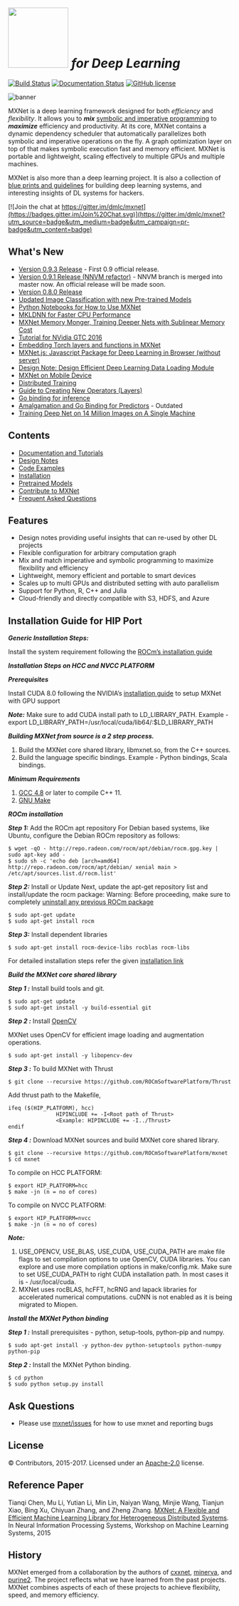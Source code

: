 <img src=https://raw.githubusercontent.com/dmlc/dmlc.github.io/master/img/logo-m/mxnet2.png width=135/> *for Deep Learning*
=====

[![Build Status](https://travis-ci.org/dmlc/mxnet.svg?branch=master)](https://travis-ci.org/dmlc/mxnet)
[![Documentation Status](https://readthedocs.org/projects/mxnet/badge/?version=latest)](http://mxnet.io/)
[![GitHub license](http://dmlc.github.io/img/apache2.svg)](./LICENSE)

![banner](https://raw.githubusercontent.com/dmlc/web-data/master/mxnet/image/banner.png)

MXNet is a deep learning framework designed for both *efficiency* and *flexibility*.
It allows you to ***mix*** [symbolic and imperative programming](http://mxnet.io/architecture/index.html#deep-learning-system-design-concepts)
to ***maximize*** efficiency and productivity.
At its core, MXNet contains a dynamic dependency scheduler that automatically parallelizes both symbolic and imperative operations on the fly.
A graph optimization layer on top of that makes symbolic execution fast and memory efficient.
MXNet is portable and lightweight, scaling effectively to multiple GPUs and multiple machines.

MXNet is also more than a deep learning project. It is also a collection of
[blue prints and guidelines](http://mxnet.io/architecture/index.html#deep-learning-system-design-concepts) for building
deep learning systems, and interesting insights of DL systems for hackers.

[![Join the chat at https://gitter.im/dmlc/mxnet](https://badges.gitter.im/Join%20Chat.svg)](https://gitter.im/dmlc/mxnet?utm_source=badge&utm_medium=badge&utm_campaign=pr-badge&utm_content=badge)

What's New
----------
* [Version 0.9.3 Release](./docs/architecture/release_note_0_9.md) - First 0.9 official release.
* [Version 0.9.1 Release (NNVM refactor)](./docs/architecture/release_note_0_9.md) - NNVM branch is merged into master now. An official release will be made soon.
* [Version 0.8.0 Release](https://github.com/dmlc/mxnet/releases/tag/v0.8.0)
* [Updated Image Classification with new Pre-trained Models](./example/image-classification)
* [Python Notebooks for How to Use MXNet](https://github.com/dmlc/mxnet-notebooks)
* [MKLDNN for Faster CPU Performance](./MKL_README.md)
* [MXNet Memory Monger, Training Deeper Nets with Sublinear Memory Cost](https://github.com/dmlc/mxnet-memonger)
* [Tutorial for NVidia GTC 2016](https://github.com/dmlc/mxnet-gtc-tutorial)
* [Embedding Torch layers and functions in MXNet](http://mxnet.io/how_to/torch.html)
* [MXNet.js: Javascript Package for Deep Learning in Browser (without server)
](https://github.com/dmlc/mxnet.js/)
* [Design Note: Design Efficient Deep Learning Data Loading Module](http://mxnet.io/architecture/note_data_loading.html)
* [MXNet on Mobile Device](http://mxnet.io/how_to/smart_device.html)
* [Distributed Training](http://mxnet.io/how_to/multi_devices.html)
* [Guide to Creating New Operators (Layers)](http://mxnet.io/how_to/new_op.html)
* [Go binding for inference](https://github.com/songtianyi/go-mxnet-predictor)
* [Amalgamation and Go Binding for Predictors](https://github.com/jdeng/gomxnet/) - Outdated
* [Training Deep Net on 14 Million Images on A Single Machine](http://mxnet.io/tutorials/computer_vision/imagenet_full.html)

Contents
--------
* [Documentation and Tutorials](http://mxnet.io/)
* [Design Notes](http://mxnet.io/architecture/index.html)
* [Code Examples](example)
* [Installation](http://mxnet.io/get_started/setup.html)
* [Pretrained Models](https://github.com/dmlc/mxnet-model-gallery)
* [Contribute to MXNet](http://mxnet.io/community/contribute.html)
* [Frequent Asked Questions](http://mxnet.io/how_to/faq.html)

Features
--------
* Design notes providing useful insights that can re-used by other DL projects
* Flexible configuration for arbitrary computation graph
* Mix and match imperative and symbolic programming to maximize flexibility and efficiency
* Lightweight, memory efficient and portable to smart devices
* Scales up to multi GPUs and distributed setting with auto parallelism
* Support for Python, R, C++ and Julia
* Cloud-friendly and directly compatible with S3, HDFS, and Azure


Installation Guide for HIP Port
-------------------------------

***Generic Installation Steps:***

Install the system requirement following the [ROCm’s installation guide](http://rocm-documentation.readthedocs.io/en/latest/Installation_Guide/Installation-Guide.html)

***Installation Steps on HCC and NVCC PLATFORM***

***Prerequisites*** 

Install CUDA 8.0 following the NVIDIA’s [installation guide](http://docs.nvidia.com/cuda/cuda-installation-guide-linux/) to setup MXNet with GPU support 

***Note:*** Make sure to add CUDA install path to LD_LIBRARY_PATH.
Example - export LD_LIBRARY_PATH=/usr/local/cuda/lib64/:$LD_LIBRARY_PATH

***Building MXNet from source is a 2 step process.***

1. Build the MXNet core shared library, libmxnet.so, from the C++ sources.
2. Build the language specific bindings. Example - Python bindings, Scala bindings.

***Minimum Requirements***

1.  [GCC 4.8](https://gcc.gnu.org/gcc-4.8/) or later to compile C++ 11.
2.  [GNU Make](https://www.gnu.org/software/make/)

***ROCm installation***

***Step 1:*** Add the ROCm apt repository
For Debian based systems, like Ubuntu, configure the Debian ROCm repository as follows:
```
$ wget -qO - http://repo.radeon.com/rocm/apt/debian/rocm.gpg.key | sudo apt-key add -
$ sudo sh -c 'echo deb [arch=amd64] http://repo.radeon.com/rocm/apt/debian/ xenial main > /etc/apt/sources.list.d/rocm.list'
```
***Step 2:*** Install or Update
Next, update the apt-get repository list and install/update the rocm package:
Warning: Before proceeding, make sure to completely [uninstall any previous ROCm package](https://github.com/RadeonOpenCompute/ROCm#removing-pre-release-packages)

```
$ sudo apt-get update
$ sudo apt-get install rocm
```

***Step 3:*** Install dependent libraries
```
$ sudo apt-get install rocm-device-libs rocblas rocm-libs 
```
For detailed installation steps refer the given [installation link](https://github.com/RadeonOpenCompute/ROCm)

***Build the MXNet core shared library***

***Step 1 :*** Install build tools and git.
```
$ sudo apt-get update
$ sudo apt-get install -y build-essential git
```

***Step 2 :*** Install [OpenCV](https://opencv.org/)

MXNet uses OpenCV for efficient image loading and augmentation operations.
```
$ sudo apt-get install -y libopencv-dev
```
***Step 3 :*** To build MXNet with Thrust
```
$ git clone --recursive https://github.com/ROCmSoftwarePlatform/Thrust
```
Add thrust path to the Makefile,
```
ifeq ($(HIP_PLATFORM), hcc)
               HIPINCLUDE += -I<Root path of Thrust>
               <Example: HIPINCLUDE += -I../Thrust>
endif
```
***Step 4 :*** Download MXNet sources and build MXNet core shared library.
```
$ git clone --recursive https://github.com/ROCmSoftwarePlatform/mxnet
$ cd mxnet
```
To compile on HCC PLATFORM:	
```
$ export HIP_PLATFORM=hcc
$ make -jn (n = no of cores)
```
To compile on NVCC PLATFORM:	
```
$ export HIP_PLATFORM=nvcc
$ make -jn (n = no of cores) 
```
***Note:*** 

1. USE_OPENCV, USE_BLAS, USE_CUDA, USE_CUDA_PATH are make file flags to set compilation options to use OpenCV, CUDA libraries. You can explore and use more compilation options in make/config.mk. Make sure to set USE_CUDA_PATH to right CUDA installation path. In most cases it is - /usr/local/cuda.
2. MXNet uses rocBLAS, hcFFT, hcRNG  and lapack libraries for accelerated numerical computations. cuDNN is not enabled as it is being migrated to Miopen.

***Install the MXNet Python binding***

***Step 1 :*** Install prerequisites - python, setup-tools, python-pip and numpy.
```
$ sudo apt-get install -y python-dev python-setuptools python-numpy python-pip
```
***Step 2 :*** Install the MXNet Python binding.
```
$ cd python
$ sudo python setup.py install 
```

Ask Questions
-------------
* Please use [mxnet/issues](https://github.com/dmlc/mxnet/issues) for how to use mxnet and reporting bugs

License
-------
© Contributors, 2015-2017. Licensed under an [Apache-2.0](https://github.com/dmlc/mxnet/blob/master/LICENSE) license.

Reference Paper
---------------

Tianqi Chen, Mu Li, Yutian Li, Min Lin, Naiyan Wang, Minjie Wang, Tianjun Xiao,
Bing Xu, Chiyuan Zhang, and Zheng Zhang.
[MXNet: A Flexible and Efficient Machine Learning Library for Heterogeneous Distributed Systems](https://github.com/dmlc/web-data/raw/master/mxnet/paper/mxnet-learningsys.pdf).
In Neural Information Processing Systems, Workshop on Machine Learning Systems, 2015

History
-------
MXNet emerged from a collaboration by the authors of [cxxnet](https://github.com/dmlc/cxxnet), [minerva](https://github.com/dmlc/minerva), and [purine2](https://github.com/purine/purine2). The project reflects what we have learned from the past projects. MXNet combines aspects of each of these projects to achieve flexibility, speed, and memory efficiency.
